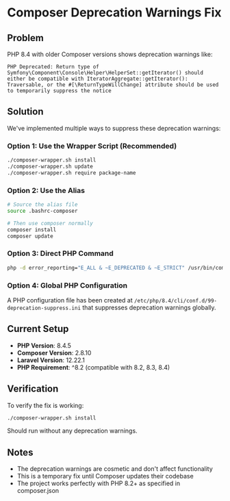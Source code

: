 # Composer Deprecation Warnings Fix

## Problem
PHP 8.4 with older Composer versions shows deprecation warnings like:
```
PHP Deprecated: Return type of Symfony\Component\Console\Helper\HelperSet::getIterator() should either be compatible with IteratorAggregate::getIterator(): Traversable, or the #[\ReturnTypeWillChange] attribute should be used to temporarily suppress the notice
```

## Solution
We've implemented multiple ways to suppress these deprecation warnings:

### Option 1: Use the Wrapper Script (Recommended)
```bash
./composer-wrapper.sh install
./composer-wrapper.sh update
./composer-wrapper.sh require package-name
```

### Option 2: Use the Alias
```bash
# Source the alias file
source .bashrc-composer

# Then use composer normally
composer install
composer update
```

### Option 3: Direct PHP Command
```bash
php -d error_reporting="E_ALL & ~E_DEPRECATED & ~E_STRICT" /usr/bin/composer install
```

### Option 4: Global PHP Configuration
A PHP configuration file has been created at `/etc/php/8.4/cli/conf.d/99-deprecation-suppress.ini` that suppresses deprecation warnings globally.

## Current Setup
- **PHP Version**: 8.4.5
- **Composer Version**: 2.8.10
- **Laravel Version**: 12.22.1
- **PHP Requirement**: ^8.2 (compatible with 8.2, 8.3, 8.4)

## Verification
To verify the fix is working:
```bash
./composer-wrapper.sh install
```
Should run without any deprecation warnings.

## Notes
- The deprecation warnings are cosmetic and don't affect functionality
- This is a temporary fix until Composer updates their codebase
- The project works perfectly with PHP 8.2+ as specified in composer.json
